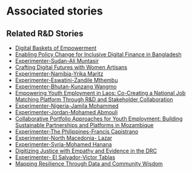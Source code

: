 # Associated stories

<!-- !!DO NOT REMOVE!! start autogenerated hyperlinks -->
## Related R&D Stories
- [Digital Baskets of Empowerment](/stories/?doc=Explorers_SLV)
- [Enabling Policy Change for Inclusive Digital Finance in Bangladesh](/stories/?doc=Explorers_BGD)
- [Experimenter-Sudan-Ali Muntasir](/stories/?doc=Experimenters_SDN)
- [Crafting Digital Futures with Women Artisans](/stories/?doc=Explorers_GHA)
- [Experimenter-Namibia-Yrika Maritz](/stories/?doc=Experimenters_NAM)
- [Experimenter-Eswatini-Zandile Mthembu](/stories/?doc=Experimenters_SWY)
- [Experimenter-Bhutan-Kunzang Wangmo](/stories/?doc=Experimenters_BTN)
- [Empowering Youth Employment in Laos: Co-Creating a National Job Matching Platform Through R&D and Stakeholder Collaboration](/stories/?doc=Explorers_LAO)
- [Experimenter-Nigeria-Jamila Mohammed](/stories/?doc=Experimenters_NGA)
- [Experimenter-Jordan-Mohamed Abmouli](/stories/?doc=Experimenters_JOR)
- [Collaborative Portfolio Approaches for Youth Employment: Building Sustainable Partnerships and Platforms in Mozambique](/stories/?doc=Explorers_MOZ)
- [Experimenter-The Philippines-Francis Capistrano](/stories/?doc=Experimenters_PHL)
- [Experimenter-North Macedonia- Lazar](/stories/?doc=Experimenters_MKD)
- [Experimenter-Syria-Mohamed Hanana](/stories/?doc=Experimenters_SYR)
- [Digitizing Justice with Empathy and Evidence in the DRC](/stories/?doc=Explorers_COD)
- [Experimenter- El Salvador-Victor Tablas](/stories/?doc=Experimenters_SLV)
- [Mapping Resilience Through Data and Community Wisdom](/stories/?doc=Explorers_SOM)
<!-- !!DO NOT REMOVE!! end autogenerated hyperlinks -->